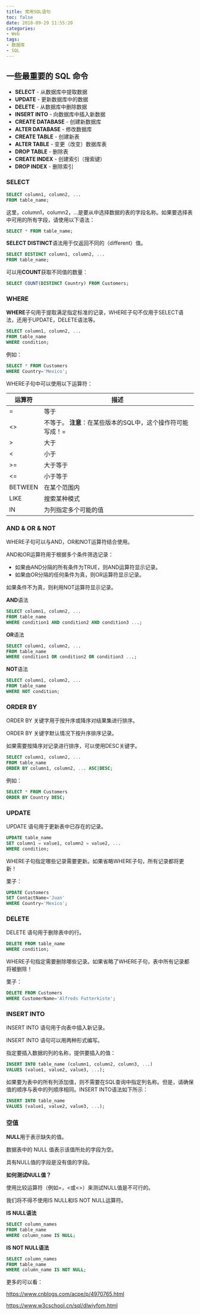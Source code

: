 ```yaml
---
title: 常用SQL语句
toc: false
date: 2018-09-29 11:55:20
categories:
- Web
tags:
- 数据库
- SQL
---
```


## 一些最重要的 SQL 命令

- **SELECT** - 从数据库中提取数据
- **UPDATE** - 更新数据库中的数据
- **DELETE** - 从数据库中删除数据
- **INSERT INTO** - 向数据库中插入新数据
- **CREATE DATABASE** - 创建新数据库
- **ALTER DATABASE** - 修改数据库
- **CREATE TABLE** - 创建新表
- **ALTER TABLE** - 变更（改变）数据库表
- **DROP TABLE** - 删除表
- **CREATE INDEX** - 创建索引（搜索键）
- **DROP INDEX** - 删除索引

### SELECT

```sql
SELECT column1, column2, ...
FROM table_name;
```

这里，column1，column2，...是要从中选择数据的表的字段名称。如果要选择表中可用的所有字段，请使用以下语法：

```sql
SELECT * FROM table_name;
```

**SELECT DISTINCT**语法用于仅返回不同的（different）值。

```sql
SELECT DISTINCT column1, column2, ...
FROM table_name;
```

可以用**COUNT**获取不同值的数量：

```sql
SELECT COUNT(DISTINCT Country) FROM Customers;
```

### WHERE

**WHERE**子句用于提取满足指定标准的记录，WHERE子句不仅用于SELECT语法，还用于UPDATE，DELETE语法等。

```sql
SELECT column1, column2, ...
FROM table_name
WHERE condition;
```

例如：

```sql
SELECT * FROM Customers
WHERE Country='Mexico';
```

WHERE子句中可以使用以下运算符：

| 运算符  | 描述                                                        |
| ------- | ----------------------------------------------------------- |
| =       | 等于                                                        |
| <>      | 不等于。 **注意**：在某些版本的SQL中，这个操作符可能写成！= |
| >       | 大于                                                        |
| <       | 小于                                                        |
| >=      | 大于等于                                                    |
| <=      | 小于等于                                                    |
| BETWEEN | 在某个范围内                                                |
| LIKE    | 搜索某种模式                                                |
| IN      | 为列指定多个可能的值                                        |

### AND & OR & NOT

WHERE子句可以与AND，OR和NOT运算符结合使用。

AND和OR运算符用于根据多个条件筛选记录：

- 如果由AND分隔的所有条件为TRUE，则AND运算符显示记录。
- 如果由OR分隔的任何条件为真，则OR运算符显示记录。

如果条件不为真，则利用NOT运算符显示记录。 

**AND**语法

```sql
SELECT column1, column2, ...
FROM table_name
WHERE condition1 AND condition2 AND condition3 ...;
```

**OR**语法

```sql
SELECT column1, column2, ...
FROM table_name
WHERE condition1 OR condition2 OR condition3 ...;
```

**NOT**语法

```sql
SELECT column1, column2, ...
FROM table_name
WHERE NOT condition;
```

### ORDER BY

ORDER BY 关键字用于按升序或降序对结果集进行排序。

ORDER BY 关键字默认情况下按升序排序记录。

如果需要按降序对记录进行排序，可以使用DESC关键字。

```sql
SELECT column1, column2, ...
FROM table_name
ORDER BY column1, column2, ... ASC|DESC;
```

例如：

```sql
SELECT * FROM Customers
ORDER BY Country DESC;
```

### UPDATE

UPDATE 语句用于更新表中已存在的记录。 

```sql
UPDATE table_name
SET column1 = value1, column2 = value2, ...
WHERE condition;
```

WHERE子句指定哪些记录需要更新。如果省略WHERE子句，所有记录都将更新！

栗子：

```sql
UPDATE Customers
SET ContactName='Juan'
WHERE Country='Mexico';
```

### DELETE

DELETE 语句用于删除表中的行。

```sql
DELETE FROM table_name
WHERE condition;
```

WHERE子句指定需要删除哪些记录。如果省略了WHERE子句，表中所有记录都将被删除！

栗子：

```sql
DELETE FROM Customers
WHERE CustomerName='Alfreds Futterkiste';
```

### INSERT INTO

INSERT INTO 语句用于向表中插入新记录。

INSERT INTO 语句可以用两种形式编写。

指定要插入数据的列的名称，提供要插入的值：

```sql
INSERT INTO table_name (column1, column2, column3, ...)
VALUES (value1, value2, value3, ...);
```

如果要为表中的所有列添加值，则不需要在SQL查询中指定列名称。但是，请确保值的顺序与表中的列顺序相同。INSERT INTO语法如下所示：

```sql
INSERT INTO table_name
VALUES (value1, value2, value3, ...);
```

### 空值

**NULL**用于表示缺失的值。

数据表中的 NULL 值表示该值所处的字段为空。

具有NULL值的字段是没有值的字段。

**如何测试NULL值？**

使用比较运算符（例如=，<或<>）来测试NULL值是不可行的。

我们将不得不使用IS NULL和IS NOT NULL运算符。

**IS NULL语法**

```sql
SELECT column_names
FROM table_name
WHERE column_name IS NULL;
```

**IS NOT NULL语法**

```sql
SELECT column_names
FROM table_name
WHERE column_name IS NOT NULL;
```

更多的可以看：

https://www.cnblogs.com/acpe/p/4970765.html

https://www.w3cschool.cn/sql/dlwiyfom.html